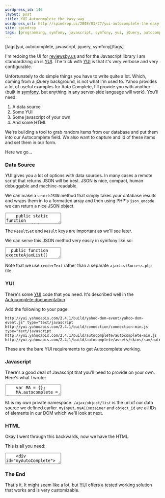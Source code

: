 ```yaml
---
wordpress_id: 140
layout: post
title: YUI Autocomplete the easy way
wordpress_url: http://spindrop.us/2008/01/27/yui-autocomplete-the-easy-way/
site: spindrop
tags: [programming, symfony, javascript, symfony, yui, jQuery, autocomplete]
---
```

[tags]yui, autocomplete, javascript, jquery, symfony[/tags]

I'm redoing the UI for [reviewsby.us][rbu] and for the Javascript library I am standardizing on is [YUI][].  The trick with [YUI][] is that it's very verbose and very configurable.

Unfortunately to do simple things you have to write quite a lot.  Which, coming from a jQuery background, is not what I'm used to.  Yahoo provides a lot of useful examples for Auto Complete, I'll provide you with another (built in [symfony][], but anything in any server-side language will work).  You'll need:

1. A data source
2. Some YUI
3. Some javascript of your own
4. And some HTML


We're building a tool to grab random items from our database and put them into our Autocomplete field.  We also want to capture and id of these items and set them in our form.

Here we go...

[yui]: http://developer.yahoo.com/yui/
[rbu]: http://reviewsby.us/
[symfony]: http://symfony-project.com/
[ac]: http://developer.yahoo.com/yui/autocomplete/
<!--more-->

[yui]: http://developer.yahoo.com/yui/
[rbu]: http://reviewsby.us/
[symfony]: http://symfony-project.com/
[ac]: http://developer.yahoo.com/yui/autocomplete/

### Data Source

YUI gives you a lot of options with data sources.  In many cases a remote script that returns JSON will be best.  JSON is nice, compact, human debuggable and machine-readable.

We can make a `searchJSON` method that simply takes your database results and wraps them in to a formatted array and then using PHP's `json_encode` we can return a nice JSON object.

<div><textarea name="code" class="php">
	public static function searchJSON($phrase, $exact = false, $offset = 0, $max = 10)
	{
		$rs = self::doSearch($phrase, $exact, $offset, $max);

		// Manage the results
		$restaurants = array();
		while ($rs->next())
		{
		  $r                           = self::retrieveByPK($rs->getInt(1));
			$objs[] = array('Id'=>$rs->getInt(1), 'Title'=>$r->getName());
		}

    return json_encode(array('ResultSet' => array("Result" => $objs)));
	}
</textarea></div>

The `ResultSet` and `Result` keys are important as we'll see later.

We can serve this JSON method very easily in symfony like so:
<div><textarea name="code" class="php">
  public function executeAjaxList()
  {
    $q    = $this->getRequestParameter('query');
    $objs = ObjPeer::searchJSON($q);
    return $this->renderText($objs);
  }
</textarea></div>

Note that we use `renderText` rather than a separate `ajaxListSuccess.php` file.

### YUI

There's some [YUI][] code that you need.  It's described well in the [Autocomplete documentation][ac].

Add the following to your page:

	http://yui.yahooapis.com/2.4.1/build/yahoo-dom-event/yahoo-dom-event.js" type="text/javascript
	http://yui.yahooapis.com/2.4.1/build/connection/connection-min.js type="text/javascript
	http://yui.yahooapis.com/2.4.1/build/autocomplete/autocomplete-min.js
	http://yui.yahooapis.com/2.4.1/build/autocomplete/assets/skins/sam/autocomplete.css

These are the bare YUI requirements to get Autocomplete working.

### Javascript

There's a good deal of Javascript that you'll need to provide on your own.  Here's what I wrote:

<div><textarea name="code" class="javascript">
    var MA = {};
    MA.autocomplete = function()
    {
      var e = YAHOO.util.Event;
      var w = YAHOO.widget;
  
      return {
        init: function()
        {
           e.onAvailable("myInput", this.fnHandler);
        },
        fnHandler: function()
        {
          var rDS = new w.DS_XHR("/ajax/object/list", ["ResultSet.Result","Title"]);

          rDS.maxCacheEntries    = 60; 
          rDS.queryMatchContains = true;

          var rAC = new w.AutoComplete("myInput","myACContainer", rDS); 

          rAC.formatResult = function(item, query) 
          {
            return item[1].Title;
          };
      
          rAC.forceSelection           = true; 
          rAC.allowBrowserAutocomplete = false; 
      
          rAC.itemSelectEvent.subscribe(
            function(sType, aArgs) 
            { 
              var data = aArgs[2];
              document.getElementById("object_id").value = aArgs[2][1]['Id'];
            }
          ); 
        },
    
      }
    }();

    MA.autocomplete.init();

</textarea></div>

`MA` is my own private namespace.  `/ajax/object/list` is the url of our data source we defined earlier.  `myInput`, `myACContainer` and `object_id` are all IDs of elements in our DOM which we'll look at next.

### HTML

Okay I went through this backwards, now we have the HTML.

This is all you need:

<div>
<textarea name="code" class="html">
    <div id="myAutoComplete">
      <?php echo input_tag('myInput',null,'class=text') ?>
      <div id="myACContainer"></div>
      <?php echo input_hidden_tag('object_id') ?>
    </div>
</textarea>
</div>

### The End

That's it.  It might seem like a lot, but [YUI][] offers a tested working solution that works and is very customizable.
